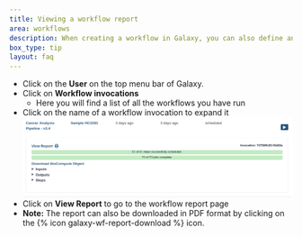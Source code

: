 ```yaml
---
title: Viewing a workflow report
area: workflows
description: When creating a workflow in Galaxy, you can also define an output report page that should be created. Here you can display certain outputs of the pipeline (e.g. output files, tables, images, information about the run, etc).
box_type: tip
layout: faq
---
```


- Click on the **User** on the top menu bar of Galaxy.
- Click on **Workflow invocations**
  - Here you will find a list of all the workflows you have run
- Click on the name of a workflow invocation to expand it
  ![workflow invocations list](images/workflow_invocations_menu.png)
- Click on **View Report** to go to the workflow report page
- **Note:** The report can also be downloaded in PDF format by clicking on the {% icon galaxy-wf-report-download %} icon.

